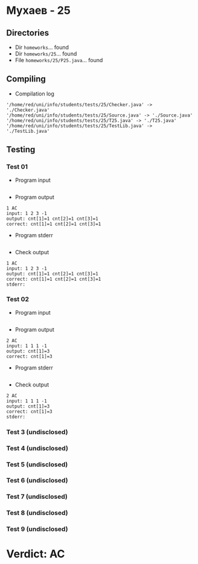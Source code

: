 # Мухаев - 25
## Directories
- Dir `homeworks`... found
- Dir `homeworks/25`... found
- File `homeworks/25/P25.java`... found
## Compiling
- Compilation log
```
'/home/red/uni/info/students/tests/25/Checker.java' -> './Checker.java'
'/home/red/uni/info/students/tests/25/Source.java' -> './Source.java'
'/home/red/uni/info/students/tests/25/T25.java' -> './T25.java'
'/home/red/uni/info/students/tests/25/TestLib.java' -> './TestLib.java'

```
## Testing
### Test 01
- Program input
```

```
- Program output
```
1 AC
input: 1 2 3 -1
output: cnt[1]=1 cnt[2]=1 cnt[3]=1 
correct: cnt[1]=1 cnt[2]=1 cnt[3]=1 

```
- Program stderr
```

```
- Check output
```
1 AC
input: 1 2 3 -1
output: cnt[1]=1 cnt[2]=1 cnt[3]=1 
correct: cnt[1]=1 cnt[2]=1 cnt[3]=1 
stderr:

```
### Test 02
- Program input
```

```
- Program output
```
2 AC
input: 1 1 1 -1
output: cnt[1]=3 
correct: cnt[1]=3 

```
- Program stderr
```

```
- Check output
```
2 AC
input: 1 1 1 -1
output: cnt[1]=3 
correct: cnt[1]=3 
stderr:

```
### Test 3 (undisclosed)
### Test 4 (undisclosed)
### Test 5 (undisclosed)
### Test 6 (undisclosed)
### Test 7 (undisclosed)
### Test 8 (undisclosed)
### Test 9 (undisclosed)
# Verdict: AC
